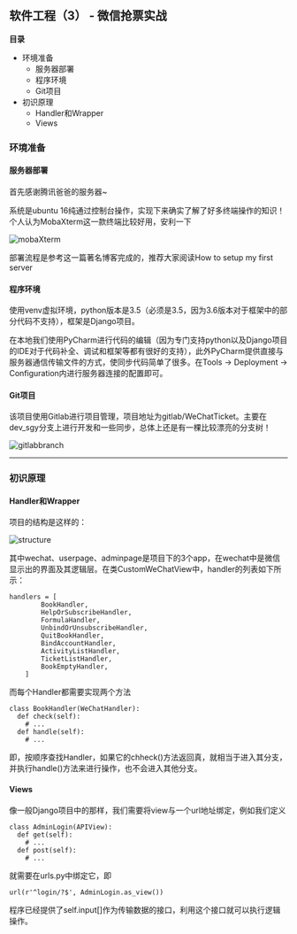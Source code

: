 ## 软件工程（3） - 微信抢票实战

**目录**

- 环境准备
  - 服务器部署
  - 程序环境
  - Git项目
- 初识原理
  - Handler和Wrapper
  - Views

### 环境准备

#### 服务器部署

首先感谢腾讯爸爸的服务器~

系统是ubuntu 16纯通过控制台操作，实现下来确实了解了好多终端操作的知识！个人认为MobaXterm这一款终端比较好用，安利一下

![mobaXterm](E:\Work\2017Autumn\SoftwareEngineering\LiuQiang\抢票实战\mobax.png)

部署流程是参考这一篇著名博客完成的，推荐大家阅读How to setup my first server

#### 程序环境

使用venv虚拟环境，python版本是3.5（必须是3.5，因为3.6版本对于框架中的部分代码不支持），框架是Django项目。

在本地我们使用PyCharm进行代码的编辑（因为专门支持python以及Django项目的IDE对于代码补全、调试和框架等都有很好的支持），此外PyCharm提供直接与服务器通信传输文件的方式，使同步代码简单了很多。在Tools -> Deployment -> Configuration内进行服务器连接的配置即可。

#### Git项目

该项目使用Gitlab进行项目管理，项目地址为gitlab/WeChatTicket。主要在dev_sgy分支上进行开发和一些同步，总体上还是有一棵比较漂亮的分支树！

![gitlabbranch](E:\Work\2017Autumn\SoftwareEngineering\LiuQiang\抢票实战\branch.png)

---

### 初识原理

#### Handler和Wrapper

项目的结构是这样的：

![structure](E:\Work\2017Autumn\SoftwareEngineering\LiuQiang\抢票实战\struc.png)

其中wechat、userpage、adminpage是项目下的3个app，在wechat中是微信显示出的界面及其逻辑层。在类CustomWeChatView中，handler的列表如下所示：

    handlers = [
            BookHandler,
            HelpOrSubscribeHandler,
            FormulaHandler,
            UnbindOrUnsubscribeHandler,
            QuitBookHandler,
            BindAccountHandler,
            ActivityListHandler,
            TicketListHandler,
            BookEmptyHandler,
        ]

而每个Handler都需要实现两个方法

    class BookHandler(WeChatHandler):
      def check(self):
        # ...
      def handle(self):
        # ...

即，按顺序查找Handler，如果它的chheck()方法返回真，就相当于进入其分支，并执行handle()方法来进行操作，也不会进入其他分支。

#### Views

像一般Django项目中的那样，我们需要将view与一个url地址绑定，例如我们定义

    class AdminLogin(APIView):
      def get(self):
        # ...
      def post(self):
        # ...

就需要在urls.py中绑定它，即

    url(r'^login/?$', AdminLogin.as_view())

程序已经提供了self.input[]作为传输数据的接口，利用这个接口就可以执行逻辑操作。
